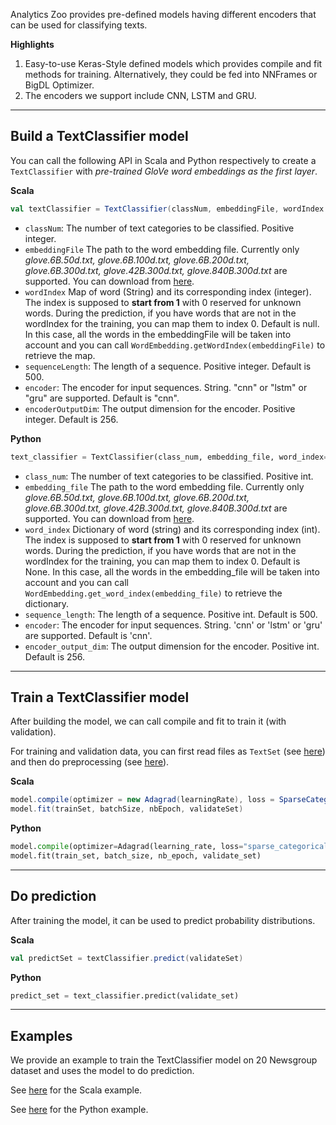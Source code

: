 Analytics Zoo provides pre-defined models having different encoders that can be used for classifying texts.

**Highlights**

1. Easy-to-use Keras-Style defined models which provides compile and fit methods for training. Alternatively, they could be fed into NNFrames or BigDL Optimizer.
2. The encoders we support include CNN, LSTM and GRU.

---
## **Build a TextClassifier model**
You can call the following API in Scala and Python respectively to create a `TextClassifier` with *pre-trained GloVe word embeddings as the first layer*.

**Scala**
```scala
val textClassifier = TextClassifier(classNum, embeddingFile, wordIndex = null, sequenceLength = 500, encoder = "cnn", encoderOutputDim = 256)
```

* `classNum`: The number of text categories to be classified. Positive integer.
* `embeddingFile` The path to the word embedding file. Currently only *glove.6B.50d.txt, glove.6B.100d.txt, glove.6B.200d.txt, glove.6B.300d.txt, glove.42B.300d.txt, glove.840B.300d.txt* are supported. You can download from [here](https://nlp.stanford.edu/projects/glove/).
* `wordIndex` Map of word (String) and its corresponding index (integer). The index is supposed to __start from 1__ with 0 reserved for unknown words. During the prediction, if you have words that are not in the wordIndex for the training, you can map them to index 0. Default is null. In this case, all the words in the embeddingFile will be taken into account and you can call `WordEmbedding.getWordIndex(embeddingFile)` to retrieve the map.
* `sequenceLength`: The length of a sequence. Positive integer. Default is 500.
* `encoder`: The encoder for input sequences. String. "cnn" or "lstm" or "gru" are supported. Default is "cnn".
* `encoderOutputDim`: The output dimension for the encoder. Positive integer. Default is 256.

**Python**
```python
text_classifier = TextClassifier(class_num, embedding_file, word_index=None, sequence_length=500, encoder="cnn", encoder_output_dim=256)
```

* `class_num`: The number of text categories to be classified. Positive int.
* `embedding_file` The path to the word embedding file. Currently only *glove.6B.50d.txt, glove.6B.100d.txt, glove.6B.200d.txt, glove.6B.300d.txt, glove.42B.300d.txt, glove.840B.300d.txt* are supported. You can download from [here](https://nlp.stanford.edu/projects/glove/).
* `word_index` Dictionary of word (string) and its corresponding index (int). The index is supposed to __start from 1__ with 0 reserved for unknown words. During the prediction, if you have words that are not in the wordIndex for the training, you can map them to index 0. Default is None. In this case, all the words in the embedding_file will be taken into account and you can call `WordEmbedding.get_word_index(embedding_file)` to retrieve the dictionary.
* `sequence_length`: The length of a sequence. Positive int. Default is 500.
* `encoder`: The encoder for input sequences. String. 'cnn' or 'lstm' or 'gru' are supported. Default is 'cnn'.
* `encoder_output_dim`: The output dimension for the encoder. Positive int. Default is 256.

---
## **Train a TextClassifier model**
After building the model, we can call compile and fit to train it (with validation).

For training and validation data, you can first read files as `TextSet` (see [here](../APIGuide/FeatureEngineering/text/#read-texts-from-a-directory)) and then do preprocessing (see [here](../APIGuide/FeatureEngineering/text/#textset-transformations)).

**Scala**
```scala
model.compile(optimizer = new Adagrad(learningRate), loss = SparseCategoricalCrossEntropy(), metrics = List(new Accuracy()))
model.fit(trainSet, batchSize, nbEpoch, validateSet)
```

**Python**
```python
model.compile(optimizer=Adagrad(learning_rate, loss="sparse_categorical_crossentropy", metrics=['accuracy'])
model.fit(train_set, batch_size, nb_epoch, validate_set)
```

---
## **Do prediction**
After training the model, it can be used to predict probability distributions.

**Scala**
```scala
val predictSet = textClassifier.predict(validateSet)
```

**Python**
```python
predict_set = text_classifier.predict(validate_set)
```

---
## **Examples**
We provide an example to train the TextClassifier model on 20 Newsgroup dataset and uses the model to do prediction.

See [here](https://github.com/intel-analytics/analytics-zoo/tree/master/zoo/src/main/scala/com/intel/analytics/zoo/examples/textclassification) for the Scala example.

See [here](https://github.com/intel-analytics/analytics-zoo/tree/master/pyzoo/zoo/examples/textclassification) for the Python example.
